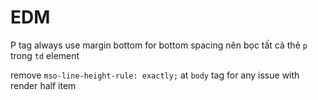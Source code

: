 # EDM

P tag
always use margin bottom for bottom spacing
nên bọc tất cả thẻ `p` trong `td` element

remove `mso-line-height-rule: exactly;` at `body` tag for any issue with render half item